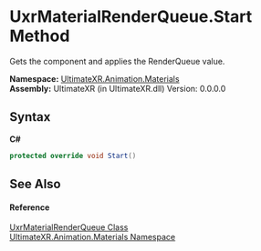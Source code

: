 # UxrMaterialRenderQueue.Start Method 
 

Gets the component and applies the RenderQueue value.

**Namespace:**&nbsp;<a href="N_UltimateXR_Animation_Materials">UltimateXR.Animation.Materials</a><br />**Assembly:**&nbsp;UltimateXR (in UltimateXR.dll) Version: 0.0.0.0

## Syntax

**C#**<br />
``` C#
protected override void Start()
```


## See Also


#### Reference
<a href="T_UltimateXR_Animation_Materials_UxrMaterialRenderQueue">UxrMaterialRenderQueue Class</a><br /><a href="N_UltimateXR_Animation_Materials">UltimateXR.Animation.Materials Namespace</a><br />